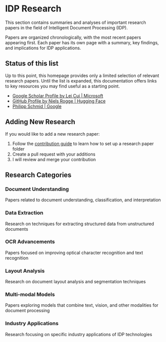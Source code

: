 # IDP Research

This section contains summaries and analyses of important research papers in the field of Intelligent Document Processing (IDP).

Papers are organized chronologically, with the most recent papers appearing first. Each paper has its own page with a summary, key findings, and implications for IDP applications.

## Status of this list

Up to this point, this homepage provides only a limited selection of relevant research papers. Until the list is expanded, this documentation offers links to key resources you may find useful as a starting point.

- [Google Scholar Profile by Lei Cui | Microsoft](https://scholar.google.com/citations?user=ajJQoUcAAAAJ&hl=en)
- [GitHub Profile by Niels Rogge | Hugging Face](https://github.com/NielsRogge)
- [Philipp Schmid | Google](https://www.philschmid.de/gemini-pdf-to-data)

## Adding New Research

If you would like to add a new research paper:

1. Follow the [contribution guide](../contribution/index.md) to learn how to set up a research paper folder
2. Create a pull request with your additions
3. I will review and merge your contribution

## Research Categories

### Document Understanding
Papers related to document understanding, classification, and interpretation

### Data Extraction
Research on techniques for extracting structured data from unstructured documents

### OCR Advancements
Papers focused on improving optical character recognition and text recognition

### Layout Analysis
Research on document layout analysis and segmentation techniques

### Multi-modal Models
Papers exploring models that combine text, vision, and other modalities for document processing

### Industry Applications
Research focusing on specific industry applications of IDP technologies
